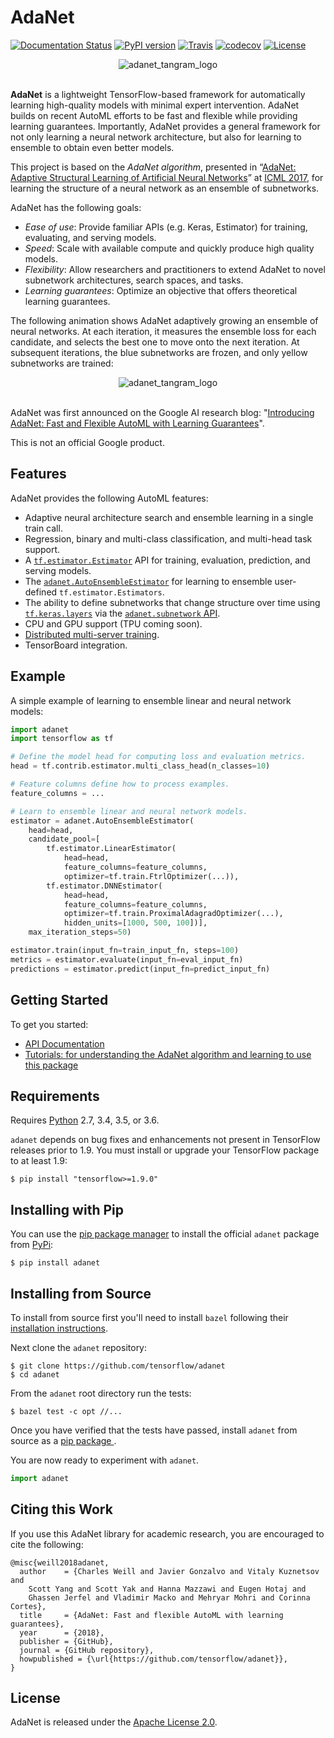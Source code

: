 # AdaNet

[![Documentation Status](https://readthedocs.org/projects/adanet/badge)](https://adanet.readthedocs.io)
[![PyPI version](https://badge.fury.io/py/adanet.svg)](https://badge.fury.io/py/adanet)
[![Travis](https://travis-ci.org/tensorflow/adanet.svg?branch=master)](https://travis-ci.org/tensorflow/adanet)
[![codecov](https://codecov.io/gh/tensorflow/adanet/branch/master/graph/badge.svg)](https://codecov.io/gh/tensorflow/adanet)
[![License](https://img.shields.io/badge/license-Apache%202.0-blue.svg)](https://github.com/tensorflow/adanet/blob/master/LICENSE)

<div align="center">
  <img src="https://tensorflow.github.io/adanet/images/adanet_tangram_logo.png" alt="adanet_tangram_logo"><br><br>
</div>

**AdaNet** is a lightweight TensorFlow-based framework for automatically learning high-quality models with minimal expert intervention. AdaNet builds on recent AutoML efforts to be fast and flexible while providing learning guarantees. Importantly, AdaNet provides a general framework for not only learning a neural network architecture, but also for learning to ensemble to obtain even better models.

This project is based on the _AdaNet algorithm_, presented in “[AdaNet: Adaptive Structural Learning of Artificial Neural Networks](http://proceedings.mlr.press/v70/cortes17a.html)” at [ICML 2017](https://icml.cc/Conferences/2017), for learning the structure of a neural network as an ensemble of subnetworks.

AdaNet has the following goals:

* _Ease of use_: Provide familiar APIs (e.g. Keras, Estimator) for training, evaluating, and serving models.
* _Speed_: Scale with available compute and quickly produce high quality models.
* _Flexibility_: Allow researchers and practitioners to extend AdaNet to novel subnetwork architectures, search spaces, and tasks.
* _Learning guarantees_: Optimize an objective that offers theoretical learning guarantees.

The following animation shows AdaNet adaptively growing an ensemble of neural networks. At each iteration, it measures the ensemble loss for each candidate, and selects the best one to move onto the next iteration. At subsequent iterations, the blue subnetworks are frozen, and only yellow subnetworks are trained:

<div align="center" style="max-width: 450px; display: block; margin: 0 auto;">
  <img src="https://tensorflow.github.io/adanet/images/adanet_animation.gif" alt="adanet_tangram_logo"><br><br>
</div>

AdaNet was first announced on the Google AI research blog: "[Introducing AdaNet: Fast and Flexible AutoML with Learning Guarantees](https://ai.googleblog.com/2018/10/introducing-adanet-fast-and-flexible.html)".

This is not an official Google product.

## Features

AdaNet provides the following AutoML features:

 * Adaptive neural architecture search and ensemble learning in a single train call.
 * Regression, binary and multi-class classification, and multi-head task support.
 * A [`tf.estimator.Estimator`](https://www.tensorflow.org/guide/estimators) API for training, evaluation, prediction, and serving models.
 * The [`adanet.AutoEnsembleEstimator`](https://github.com/tensorflow/adanet/blob/master/adanet/autoensemble/estimator.py) for learning to ensemble user-defined `tf.estimator.Estimators`.
 * The ability to define subnetworks that change structure over time using [`tf.keras.layers`](https://www.tensorflow.org/guide/keras#functional_api) via the [`adanet.subnetwork` API](https://github.com/tensorflow/adanet/blob/master/adanet/core/subnetwork/generator.py).
 * CPU and GPU support (TPU coming soon).
 * [Distributed multi-server training](https://cloud.google.com/blog/products/gcp/easy-distributed-training-with-tensorflow-using-tfestimatortrain-and-evaluate-on-cloud-ml-engine).
 * TensorBoard integration.

## Example

A simple example of learning to ensemble linear and neural network models:

```python
import adanet
import tensorflow as tf

# Define the model head for computing loss and evaluation metrics.
head = tf.contrib.estimator.multi_class_head(n_classes=10)

# Feature columns define how to process examples.
feature_columns = ...

# Learn to ensemble linear and neural network models.
estimator = adanet.AutoEnsembleEstimator(
    head=head,
    candidate_pool=[
        tf.estimator.LinearEstimator(
            head=head,
            feature_columns=feature_columns,
            optimizer=tf.train.FtrlOptimizer(...)),
        tf.estimator.DNNEstimator(
            head=head,
            feature_columns=feature_columns,
            optimizer=tf.train.ProximalAdagradOptimizer(...),
            hidden_units=[1000, 500, 100])],
    max_iteration_steps=50)

estimator.train(input_fn=train_input_fn, steps=100)
metrics = estimator.evaluate(input_fn=eval_input_fn)
predictions = estimator.predict(input_fn=predict_input_fn)
```

## Getting Started

To get you started:

- [API Documentation](https://adanet.readthedocs.io)
- [Tutorials: for understanding the AdaNet algorithm and learning to use this package](./adanet/examples/tutorials)

## Requirements

Requires [Python](https://www.python.org/) 2.7, 3.4, 3.5, or 3.6.

`adanet` depends on bug fixes and enhancements not present in TensorFlow releases prior to 1.9. You must install or upgrade your TensorFlow package to at least 1.9:

```shell
$ pip install "tensorflow>=1.9.0"
```

## Installing with Pip

You can use the [pip package manager](https://pip.pypa.io/en/stable/installing/) to install the official `adanet` package from [PyPi](https://pypi.org/project/adanet/):

```shell
$ pip install adanet
```

## Installing from Source

To install from source first you'll need to install `bazel` following their [installation instructions](https://docs.bazel.build/versions/master/install.html).

Next clone the `adanet` repository:

```shell
$ git clone https://github.com/tensorflow/adanet
$ cd adanet
```

From the `adanet` root directory run the tests:

```shell
$ bazel test -c opt //...
```

Once you have verified that the tests have passed, install `adanet` from source as a [ pip package ](./adanet/pip_package/PIP.md).

You are now ready to experiment with `adanet`.

```python
import adanet
```

## Citing this Work

If you use this AdaNet library for academic research, you are encouraged to cite the following:

    @misc{weill2018adanet,
      author    = {Charles Weill and Javier Gonzalvo and Vitaly Kuznetsov and
        Scott Yang and Scott Yak and Hanna Mazzawi and Eugen Hotaj and
        Ghassen Jerfel and Vladimir Macko and Mehryar Mohri and Corinna Cortes},
      title     = {AdaNet: Fast and flexible AutoML with learning guarantees},
      year      = {2018},
      publisher = {GitHub},
      journal = {GitHub repository},
      howpublished = {\url{https://github.com/tensorflow/adanet}},
    }

## License

AdaNet is released under the [Apache License 2.0](LICENSE).
